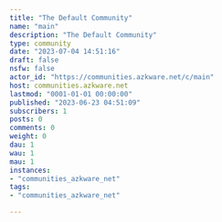 ```yaml
---
title: "The Default Community" 
name: "main"
description: "The Default Community"
type: community
date: "2023-07-04 14:51:16"
draft: false
nsfw: false
actor_id: "https://communities.azkware.net/c/main"
host: communities.azkware.net
lastmod: "0001-01-01 00:00:00"
published: "2023-06-23 04:51:09"
subscribers: 1
posts: 0
comments: 0
weight: 0
dau: 1
wau: 1
mau: 1
instances:
- "communities_azkware_net"
tags: 
- "communities_azkware_net"

---
```

